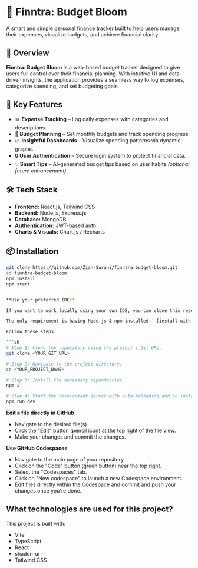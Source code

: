# 💸 Finntra: Budget Bloom

A smart and simple personal finance tracker built to help users manage their expenses, visualize budgets, and achieve financial clarity.

## 🚀 Overview

**Finntra: Budget Bloom** is a web-based budget tracker designed to give users full control over their financial planning. With intuitive UI and data-driven insights, the application provides a seamless way to log expenses, categorize spending, and set budgeting goals.

## 🎯 Key Features

- 📊 **Expense Tracking** – Log daily expenses with categories and descriptions.
- 🎯 **Budget Planning** – Set monthly budgets and track spending progress.
- 📈 **Insightful Dashboards** – Visualize spending patterns via dynamic graphs.
- 🔒 **User Authentication** – Secure login system to protect financial data.
- 💡 **Smart Tips** – AI-generated budget tips based on user habits *(optional future enhancement)*

## 🛠 Tech Stack

- **Frontend:** React.js, Tailwind CSS  
- **Backend:** Node.js, Express.js  
- **Database:** MongoDB  
- **Authentication:** JWT-based auth  
- **Charts & Visuals:** Chart.js / Recharts

## 📦 Installation

```bash
git clone https://github.com/Zian-Surani/finntra-budget-bloom.git
cd finntra-budget-bloom
npm install
npm start


**Use your preferred IDE**

If you want to work locally using your own IDE, you can clone this repo and push changes. Pushed changes will also be reflected in Lovable.

The only requirement is having Node.js & npm installed - [install with nvm](https://github.com/nvm-sh/nvm#installing-and-updating

Follow these steps:

```sh
# Step 1: Clone the repository using the project's Git URL.
git clone <YOUR_GIT_URL>

# Step 2: Navigate to the project directory.
cd <YOUR_PROJECT_NAME>

# Step 3: Install the necessary dependencies.
npm i

# Step 4: Start the development server with auto-reloading and an instant preview.
npm run dev
```

**Edit a file directly in GitHub**

- Navigate to the desired file(s).
- Click the "Edit" button (pencil icon) at the top right of the file view.
- Make your changes and commit the changes.

**Use GitHub Codespaces**

- Navigate to the main page of your repository.
- Click on the "Code" button (green button) near the top right.
- Select the "Codespaces" tab.
- Click on "New codespace" to launch a new Codespace environment.
- Edit files directly within the Codespace and commit and push your changes once you're done.

## What technologies are used for this project?

This project is built with:

- Vite
- TypeScript
- React
- shadcn-ui
- Tailwind CSS



